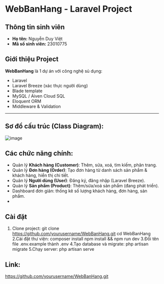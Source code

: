 # WebBanHang - Laravel Project

## Thông tin sinh viên

- **Họ tên:** Nguyễn Duy Việt  
- **Mã số sinh viên:** 23010775  

## Giới thiệu Project

**WebBanHang** là 1 dự án với công nghệ sủ dụng:
- Laravel 
- Laravel Breeze (xác thực người dùng)
- Blade template
- MySQL / Aiven Cloud SQL
- Eloquent ORM
- Middleware & Validation
---

## Sơ đồ cấu trúc (Class Diagram):
![image](https://github.com/user-attachments/assets/d2ef2a47-c86f-4eb6-a173-5e65888944dd)

## Các chức năng chính:

- Quản lý **Khách hàng (Customer)**: Thêm, sửa, xoá, tìm kiếm, phân trang.
- Quản lý **Đơn hàng (Order)**: Tạo đơn hàng từ danh sách sản phẩm & khách hàng, hiển thị chi tiết.
- Quản lý **Người dùng (User)**: Đăng ký, đăng nhập (Laravel Breeze).
- Quản lý **Sản phẩm (Product)**: Thêm/sửa/xoá sản phẩm (đang phát triển).
- Dashboard đơn giản: thống kê số lượng khách hàng, đơn hàng, sản phẩm.
- 
## Cài đặt

1. Clone project:
   git clone https://github.com/yourusername/WebBanHang.git
   cd WebBanHang
2.Cài đặt thư viện:
   composer install
   npm install && npm run dev
3.Đổi tên file .env.example thành .env
4.Tạo database và migrate:
   php artisan migrate
5.Chạy server:
  php artisan serve
## Link:
   https://github.com/yourusername/WebBanHang.git

